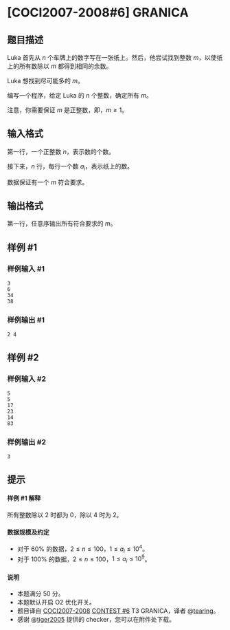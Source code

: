 # [COCI2007-2008#6] GRANICA

## 题目描述

Luka 首先从 $n$ 个车牌上的数字写在一张纸上。然后，他尝试找到整数 $m$，以使纸上的所有数除以 $m$ 都得到相同的余数。

Luka 想找到尽可能多的 $m$。

编写一个程序，给定 Luka 的 $n$ 个整数，确定所有 $m$。

注意，你需要保证 $m$ 是正整数，即，$m\ge 1$。

## 输入格式

第一行，一个正整数 $n$，表示数的个数。

接下来，$n$ 行，每行一个数 $a_i$，表示纸上的数。

数据保证有一个 $m$ 符合要求。

## 输出格式

第一行，任意序输出所有符合要求的 $m$。

## 样例 #1

### 样例输入 #1
```
3
6
34
38
```

### 样例输出 #1

```
2 4
```

## 样例 #2

### 样例输入 #2
```
5
5
17
23
14
83
```

### 样例输出 #2

```
3
```

## 提示

#### 样例 #1 解释
所有整数除以 $2$ 时都为 $0$，除以 $4$ 时为 $2$。

#### 数据规模及约定
- 对于 $60\%$ 的数据，$2 \le n \le 100$，$1 \le a_i \le 10^4$。
- 对于 $100\%$ 的数据，$2 \le n \le 100$，$1 \le a_i \le 10^9$。

#### 说明
- 本题满分 $50$ 分。
- 本题默认开启 O2 优化开关。
- 题目译自 [COCI2007-2008](https://hsin.hr/coci/archive/2007_2008/) [CONTEST #6](https://hsin.hr/coci/archive/2007_2008/contest6_tasks.pdf) T3 GRANICA，译者 @[tearing](https://www.luogu.com.cn/user/219791)。
- 感谢 @[tiger2005](https://www.luogu.com.cn/user/60864) 提供的 checker，您可以在附件处下载。
